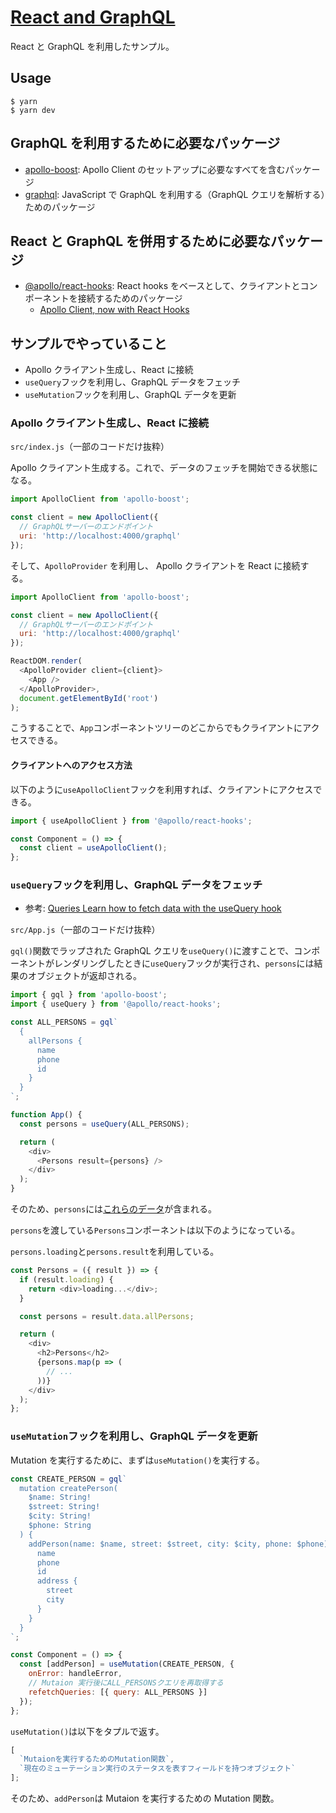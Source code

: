 # [React and GraphQL](https://fullstackopen.com/en/part8/react_and_graph_ql)

React と GraphQL を利用したサンプル。

## Usage

```shell
$ yarn
$ yarn dev
```

## GraphQL を利用するために必要なパッケージ

- [apollo-boost](apollo-boost): Apollo Client のセットアップに必要なすべてを含むパッケージ
- [graphql](https://github.com/graphql/graphql-js): JavaScript で GraphQL を利用する（GraphQL クエリを解析する）ためのパッケージ

## React と GraphQL を併用するために必要なパッケージ

- [@apollo/react-hooks](https://www.apollographql.com/docs/react/api/react-hooks/): React hooks をベースとして、クライアントとコンポーネントを接続するためのパッケージ
  - [Apollo Client, now with React Hooks](https://blog.apollographql.com/apollo-client-now-with-react-hooks-676d116eeae2)

## サンプルでやっていること

- Apollo クライアント生成し、React に接続
- `useQuery`フックを利用し、GraphQL データをフェッチ
- `useMutation`フックを利用し、GraphQL データを更新

### Apollo クライアント生成し、React に接続

`src/index.js`（一部のコードだけ抜粋）

Apollo クライアント生成する。これで、データのフェッチを開始できる状態になる。

```js
import ApolloClient from 'apollo-boost';

const client = new ApolloClient({
  // GraphQLサーバーのエンドポイント
  uri: 'http://localhost:4000/graphql'
});
```

そして、`ApolloProvider` を利用し、 Apollo クライアントを React に接続する。

```js
import ApolloClient from 'apollo-boost';

const client = new ApolloClient({
  // GraphQLサーバーのエンドポイント
  uri: 'http://localhost:4000/graphql'
});

ReactDOM.render(
  <ApolloProvider client={client}>
    <App />
  </ApolloProvider>,
  document.getElementById('root')
);
```

こうすることで、`App`コンポーネントツリーのどこからでもクライアントにアクセスできる。

#### クライアントへのアクセス方法

以下のように`useApolloClient`フックを利用すれば、クライアントにアクセスできる。

```js
import { useApolloClient } from '@apollo/react-hooks';

const Component = () => {
  const client = useApolloClient();
};
```

### `useQuery`フックを利用し、GraphQL データをフェッチ

- 参考: [Queries Learn how to fetch data with the useQuery hook](https://www.apollographql.com/docs/react/data/queries/)

`src/App.js`（一部のコードだけ抜粋）

`gql()`関数でラップされた GraphQL クエリを`useQuery()`に渡すことで、コンポーネントがレンダリングしたときに`useQuery`フックが実行され、`persons`には結果のオブジェクトが返却される。

```js
import { gql } from 'apollo-boost';
import { useQuery } from '@apollo/react-hooks';

const ALL_PERSONS = gql`
  {
    allPersons {
      name
      phone
      id
    }
  }
`;

function App() {
  const persons = useQuery(ALL_PERSONS);

  return (
    <div>
      <Persons result={persons} />
    </div>
  );
}
```

そのため、`persons`には[これらのデータ](https://www.apollographql.com/docs/react/api/react-hooks/#result)が含まれる。

`persons`を渡している`Persons`コンポーネントは以下のようになっている。

`persons.loading`と`persons.result`を利用している。

```js
const Persons = ({ result }) => {
  if (result.loading) {
    return <div>loading...</div>;
  }

  const persons = result.data.allPersons;

  return (
    <div>
      <h2>Persons</h2>
      {persons.map(p => (
        // ...
      ))}
    </div>
  );
};
```

### `useMutation`フックを利用し、GraphQL データを更新

Mutation を実行するために、まずは`useMutation()`を実行する。

```js
const CREATE_PERSON = gql`
  mutation createPerson(
    $name: String!
    $street: String!
    $city: String!
    $phone: String
  ) {
    addPerson(name: $name, street: $street, city: $city, phone: $phone) {
      name
      phone
      id
      address {
        street
        city
      }
    }
  }
`;

const Component = () => {
  const [addPerson] = useMutation(CREATE_PERSON, {
    onError: handleError,
    // Mutaion 実行後にALL_PERSONSクエリを再取得する
    refetchQueries: [{ query: ALL_PERSONS }]
  });
};
```

`useMutation()`は以下をタプルで返す。

```js
[
  `Mutaionを実行するためのMutation関数`,
  `現在のミューテーション実行のステータスを表すフィールドを持つオブジェクト`
];
```

そのため、`addPerson`は Mutaion を実行するための Mutation 関数。
